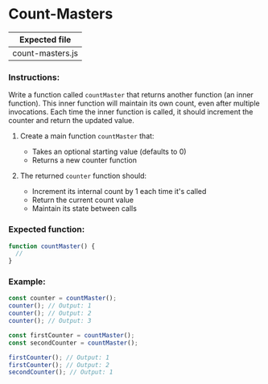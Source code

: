 # Count-Masters

| Expected file    |
| ---------------- |
| count-masters.js |

### Instructions:

Write a function called `countMaster` that returns another function (an inner function). This inner function will maintain its own count, even after multiple invocations. Each time the inner function is called, it should increment the counter and return the updated value.

1. Create a main function `countMaster` that:

   - Takes an optional starting value (defaults to 0)
   - Returns a new counter function

2. The returned `counter` function should:

   - Increment its internal count by 1 each time it's called
   - Return the current count value
   - Maintain its state between calls

### Expected function:
```js
function countMaster() {
  //
}
```

### Example:

```js
const counter = countMaster();
counter(); // Output: 1
counter(); // Output: 2
counter(); // Output: 3
```

```js
const firstCounter = countMaster();
const secondCounter = countMaster();

firstCounter(); // Output: 1
firstCounter(); // Output: 2
secondCounter(); // Output: 1
```
